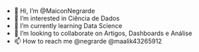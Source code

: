 - 👋 Hi, I’m @MaiconNegrarde
- 👀 I’m interested in Ciência de Dados
- 🌱 I’m currently learning Data Science
- 💞️ I’m looking to collaborate on Artigos, Dashboards e Análise 
- 📫 How to reach me @negrarde @maalik43265912

<!---
MaiconNegrarde/MaiconNegrarde is a ✨ special ✨ repository because its `README.md` (this file) appears on your GitHub profile.
You can click the Preview link to take a look at your changes.
--->
